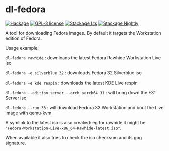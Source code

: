 # dl-fedora

[![Hackage](https://img.shields.io/hackage/v/dl-fedora.svg)](https://hackage.haskell.org/package/dl-fedora)
[![GPL-3 license](https://img.shields.io/badge/license-GPL--3-blue.svg)](LICENSE)
[![Stackage Lts](http://stackage.org/package/dl-fedora/badge/lts)](http://stackage.org/lts/package/dl-fedora)
[![Stackage Nightly](http://stackage.org/package/dl-fedora/badge/nightly)](http://stackage.org/nightly/package/dl-fedora)

A tool for downloading Fedora images.
By default it targets the Workstation edition of Fedora.

Usage example:

`dl-fedora rawhide` : downloads the latest Fedora Rawhide Workstation Live iso

`dl-fedora -e silverblue 32` : downloads Fedora 32 Silverblue iso

`dl-fedora -e kde respin` : downloads the latest KDE Live respin

`dl-fedora --edition server --arch aarch64 31` : will bring down the F31 Server iso

`dl-fedora --run 33` : will download Fedora 33 Workstation and boot the Live image with qemu-kvm.

A symlink to the latest iso is also created:
eg for rawhide it might be `"Fedora-Workstation-Live-x86_64-Rawhide-latest.iso"`.

When available it also tries to check the iso checksum and its gpg signature.

